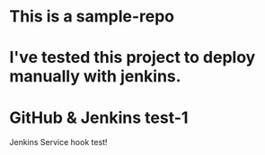 # This is a sample-repo 
# I've tested this project to deploy manually with jenkins.
# GitHub & Jenkins test-1

Jenkins Service hook test!
